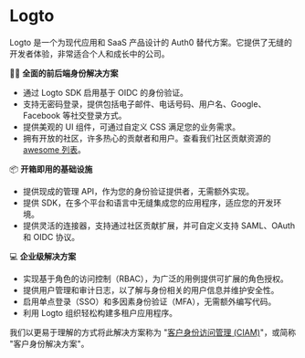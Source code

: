 # Logto

Logto 是一个为现代应用和 SaaS 产品设计的 Auth0 替代方案。它提供了无缝的开发者体验，非常适合个人和成长中的公司。

🧑‍💻 **全面的前后端身份解决方案**

- 通过 Logto SDK 启用基于 OIDC 的身份验证。
- 支持无密码登录，提供包括电子邮件、电话号码、用户名、Google、Facebook 等社交登录方式。
- 提供美观的 UI 组件，可通过自定义 CSS 满足您的业务需求。
- 拥有开放的社区，许多热心的贡献者和用户。查看我们社区贡献资源的 [awesome 列表](./AWESOME.md)。

📦 **开箱即用的基础设施**

- 提供现成的管理 API，作为您的身份验证提供者，无需额外实现。
- 提供 SDK，在多个平台和语言中无缝集成您的应用程序，适应您的开发环境。
- 提供灵活的连接器，支持通过社区贡献扩展，并可自定义支持 SAML、OAuth 和 OIDC 协议。

💻 **企业级解决方案**

- 实现基于角色的访问控制（RBAC），为广泛的用例提供可扩展的角色授权。
- 提供用户管理和审计日志，以了解与身份相关的用户信息并维护安全性。
- 启用单点登录（SSO）和多因素身份验证（MFA），无需额外编写代码。
- 利用 Logto 组织轻松构建多租户应用程序。

我们以更易于理解的方式将此解决方案称为 "[客户身份访问管理 (CIAM)](https://en.wikipedia.org/wiki/Customer_identity_access_management)"，或简称 "客户身份解决方案"。